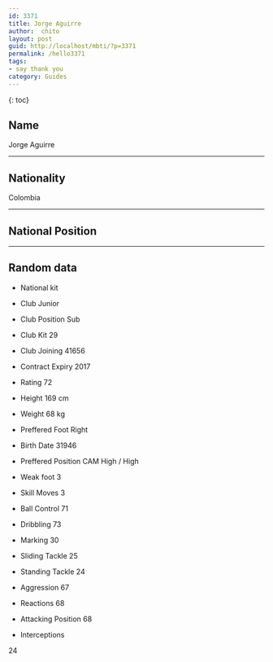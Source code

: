 ```yaml
---
id: 3371
title: Jorge Aguirre
author:  chito 
layout: post
guid: http://localhost/mbti/?p=3371
permalink: /hello3371
tags:
- say thank you
category: Guides
---
```



{: toc}


## Name  
Jorge Aguirre 

* * *

## Nationality  
Colombia 

* * *

## National Position 

* * *

## Random data 

  * National kit 
  * Club 
Junior 

  * Club Position 
Sub 

  * Club Kit 
29 

  * Club Joining 
41656 

  * Contract Expiry 
2017 

  * Rating 
72 

  * Height 
169 cm 

  * Weight 
68 kg 

  * Preffered Foot 
Right 

  * Birth Date 
31946 

  * Preffered Position 
CAM High / High 

  * Weak foot 
3 

  * Skill Moves 
3 

  * Ball Control 
71 

  * Dribbling 
73 

  * Marking 
30 

  * Sliding Tackle 
25 

  * Standing Tackle 
24 

  * Aggression 
67 

  * Reactions 
68 

  * Attacking Position 
68 

  * Interceptions 

24</ul>